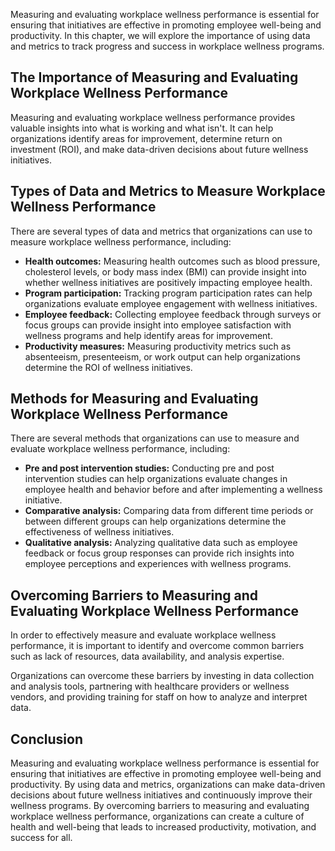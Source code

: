 
Measuring and evaluating workplace wellness performance is essential for ensuring that initiatives are effective in promoting employee well-being and productivity. In this chapter, we will explore the importance of using data and metrics to track progress and success in workplace wellness programs.

The Importance of Measuring and Evaluating Workplace Wellness Performance
-------------------------------------------------------------------------

Measuring and evaluating workplace wellness performance provides valuable insights into what is working and what isn't. It can help organizations identify areas for improvement, determine return on investment (ROI), and make data-driven decisions about future wellness initiatives.

Types of Data and Metrics to Measure Workplace Wellness Performance
-------------------------------------------------------------------

There are several types of data and metrics that organizations can use to measure workplace wellness performance, including:

* **Health outcomes:** Measuring health outcomes such as blood pressure, cholesterol levels, or body mass index (BMI) can provide insight into whether wellness initiatives are positively impacting employee health.
* **Program participation:** Tracking program participation rates can help organizations evaluate employee engagement with wellness initiatives.
* **Employee feedback:** Collecting employee feedback through surveys or focus groups can provide insight into employee satisfaction with wellness programs and help identify areas for improvement.
* **Productivity measures:** Measuring productivity metrics such as absenteeism, presenteeism, or work output can help organizations determine the ROI of wellness initiatives.

Methods for Measuring and Evaluating Workplace Wellness Performance
-------------------------------------------------------------------

There are several methods that organizations can use to measure and evaluate workplace wellness performance, including:

* **Pre and post intervention studies:** Conducting pre and post intervention studies can help organizations evaluate changes in employee health and behavior before and after implementing a wellness initiative.
* **Comparative analysis:** Comparing data from different time periods or between different groups can help organizations determine the effectiveness of wellness initiatives.
* **Qualitative analysis:** Analyzing qualitative data such as employee feedback or focus group responses can provide rich insights into employee perceptions and experiences with wellness programs.

Overcoming Barriers to Measuring and Evaluating Workplace Wellness Performance
------------------------------------------------------------------------------

In order to effectively measure and evaluate workplace wellness performance, it is important to identify and overcome common barriers such as lack of resources, data availability, and analysis expertise.

Organizations can overcome these barriers by investing in data collection and analysis tools, partnering with healthcare providers or wellness vendors, and providing training for staff on how to analyze and interpret data.

Conclusion
----------

Measuring and evaluating workplace wellness performance is essential for ensuring that initiatives are effective in promoting employee well-being and productivity. By using data and metrics, organizations can make data-driven decisions about future wellness initiatives and continuously improve their wellness programs. By overcoming barriers to measuring and evaluating workplace wellness performance, organizations can create a culture of health and well-being that leads to increased productivity, motivation, and success for all.
